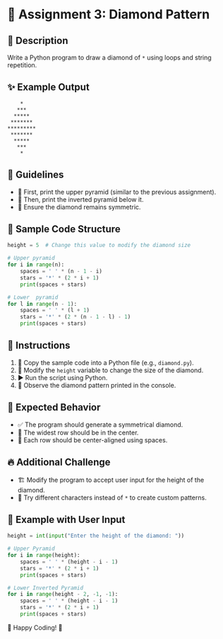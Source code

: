 # 💎 Assignment 3: Diamond Pattern

## 📜 Description
Write a Python program to draw a diamond of `*` using loops and string repetition.

## ✨ Example Output
```
    *
   ***
  *****
 *******
*********
 *******
  *****
   ***
    *
```

## 📌 Guidelines
- 🔺 First, print the upper pyramid (similar to the previous assignment).
- 🔻 Then, print the inverted pyramid below it.
- 🎯 Ensure the diamond remains symmetric.

## 📝 Sample Code Structure
```python
height = 5  # Change this value to modify the diamond size

# Upper pyramid
for i in range(n):
    spaces = ' ' * (n - 1 - i)
    stars = '*' * (2 * i + 1)
    print(spaces + stars)

# Lower  pyramid
for l in range(n - 1):
    spaces = ' ' * (l + 1)
    stars = '*' * (2 * (n - 1 - l) - 1)
    print(spaces + stars)

```

## 🚀 Instructions
1. 📂 Copy the sample code into a Python file (e.g., `diamond.py`).
2. 🔧 Modify the `height` variable to change the size of the diamond.
3. ▶️ Run the script using Python.
4. 👀 Observe the diamond pattern printed in the console.

## 🎯 Expected Behavior
- ✅ The program should generate a symmetrical diamond.
- 📏 The widest row should be in the center.
- 📌 Each row should be center-aligned using spaces.

## 🔥 Additional Challenge
- 🏗️ Modify the program to accept user input for the height of the diamond.
- 🎨 Try different characters instead of `*` to create custom patterns.

## 🔡 Example with User Input
```python
height = int(input("Enter the height of the diamond: "))

# Upper Pyramid
for i in range(height):
    spaces = ' ' * (height - i - 1)
    stars = '*' * (2 * i + 1)
    print(spaces + stars)

# Lower Inverted Pyramid
for i in range(height - 2, -1, -1):
    spaces = ' ' * (height - i - 1)
    stars = '*' * (2 * i + 1)
    print(spaces + stars)
```

🎉 Happy Coding! 🚀
